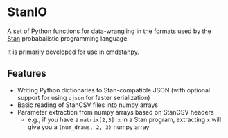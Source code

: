 # StanIO

A set of Python functions for data-wrangling in the formats used by
the [Stan](https://mc-stan.org) probabalistic programming language.

It is primarily developed for use in [cmdstanpy](https://github.com/stan-dev/cmdstanpy).

## Features

- Writing Python dictionaries to Stan-compatible JSON (with optional support for using `ujson` for faster serialization)
- Basic reading of StanCSV files into numpy arrays
- Parameter extraction from numpy arrays based on StanCSV headers
  - e.g., if you have a `matrix[2,3] x` in a Stan program, extracting `x` will give you a `(num_draws, 2, 3)` numpy array
